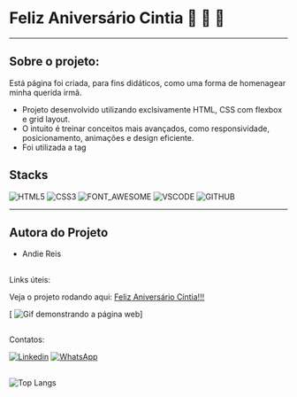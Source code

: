 # Feliz Aniversário Cintia :birthday: :birthday: :birthday:


----------------------------
## Sobre o projeto:

Está página foi criada, para fins didáticos, como uma forma de homenagear minha querida irmã.

- Projeto desenvolvido utilizando exclsivamente HTML, CSS com flexbox e grid layout.
- O intuito é treinar conceitos mais avançados, como responsividade, posicionamento, animações e design eficiente.
- Foi utilizada a tag <audio> para personalizar a página com uma das músicas preferidas dela.


## Stacks 


![HTML5](https://img.shields.io/badge/HTML5-E34F26?style=for-the-badge&logo=html5&logoColor=white)
![CSS3](https://img.shields.io/badge/CSS3-1572B6?style=for-the-badge&logo=css3&logoColor=white)
![FONT_AWESOME](https://img.shields.io/badge/Font_Awesome-339AF0?style=for-the-badge&logo=fontawesome&logoColor=white)
![VSCODE](https://img.shields.io/badge/VSCode-0078D4?style=for-the-badge&logo=visual%20studio%20code&logoColor=white)
![GITHUB](https://img.shields.io/badge/GitHub-100000?style=for-the-badge&logo=github&logoColor=white)

--------------------------------------------------------------------------------
  
## Autora do Projeto

- Andie Reis

##
Links úteis:

Veja o projeto rodando aqui:
[Feliz Aniversário Cíntia!!!](https://feliz-aniversario-cintia.vercel.app/)

[
![Gif demonstrando a página web](https://github.com/AndieReis/feliz-aniversario/tree/main/src/img/feliz-aniversario.gif)]



##
Contatos:

[![Linkedin](https://img.shields.io/badge/LinkedIn-0077B5?style=for-the-badge&logo=linkedin&logoColor=white)](https://www.linkedin.com/in/andiereis)
[![WhatsApp](https://img.shields.io/badge/WhatsApp-25D366?style=for-the-badge&logo=whatsapp&logoColor=white)](https://wa.me/55(12988379001))

##

![Top Langs](https://github-readme-stats.vercel.app/api/top-langs/?username=andiereis)
